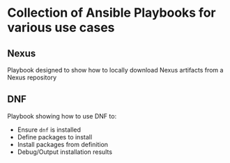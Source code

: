 # Collection of Ansible Playbooks for various use cases

## Nexus
Playbook designed to show how to locally download Nexus artifacts from a Nexus repository

## DNF
Playbook showing how to use DNF to:
- Ensure `dnf` is installed
- Define packages to install
- Install packages from definition
- Debug/Output installation results
